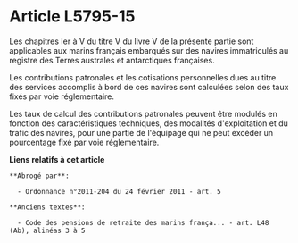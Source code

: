 # Article L5795-15

Les chapitres Ier à V du titre V du livre V de la présente partie sont applicables aux marins français embarqués sur des
navires immatriculés au registre des Terres australes et antarctiques françaises.

Les contributions patronales et les cotisations personnelles dues au titre des services accomplis à bord de ces navires sont
calculées selon des taux fixés par voie réglementaire.

Les taux de calcul des contributions patronales peuvent être modulés en fonction des caractéristiques techniques, des
modalités d'exploitation et du trafic des navires, pour une partie de l'équipage qui ne peut excéder un pourcentage fixé par
voie réglementaire.

**Liens relatifs à cet article**

	**Abrogé par**:

	  - Ordonnance n°2011-204 du 24 février 2011 - art. 5

	**Anciens textes**:

	  - Code des pensions de retraite des marins frança... - art. L48 (Ab), alinéas 3 à 5
